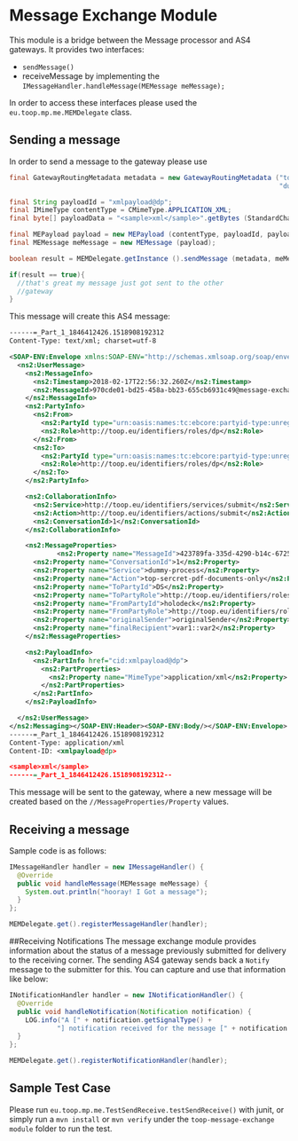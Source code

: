# Message Exchange Module
This module is a bridge between the Message processor and AS4 gateways. It provides two interfaces:
* `sendMessage()`
* receiveMessage by implementing the `IMessageHandler.handleMessage(MEMessage meMessage);`

In order to access these interfaces please used the `eu.toop.mp.me.MEMDelegate` class.

## Sending a message

In order to send a message to the gateway please use 
```java
final GatewayRoutingMetadata metadata = new GatewayRoutingMetadata ("top-sercret-pdf-documents-only",
                                                                    "dummy-process", sampleEndpoint ());

final String payloadId = "xmlpayload@dp";
final IMimeType contentType = CMimeType.APPLICATION_XML;
final byte[] payloadData = "<sample>xml</sample>".getBytes (StandardCharsets.ISO_8859_1);

final MEPayload payload = new MEPayload (contentType, payloadId, payloadData);
final MEMessage meMessage = new MEMessage (payload);

boolean result = MEMDelegate.getInstance ().sendMessage (metadata, meMessage);

if(result == true){
  //that's great my message just got sent to the other
  //gateway
}
```

This message will create this AS4 message:

```xml
------=_Part_1_1846412426.1518908192312
Content-Type: text/xml; charset=utf-8

<SOAP-ENV:Envelope xmlns:SOAP-ENV="http://schemas.xmlsoap.org/soap/envelope/"><SOAP-ENV:Header><ns2:Messaging xmlns:ns2="http://docs.oasis-open.org/ebxml-msg/ebms/v3.0/ns/core/200704/" xmlns:soapenv="http://www.w3.org/2003/05/soap-envelope" soapenv:mustUnderstand="true">
  <ns2:UserMessage>
    <ns2:MessageInfo>
      <ns2:Timestamp>2018-02-17T22:56:32.260Z</ns2:Timestamp>
      <ns2:MessageId>970cde01-bd25-458a-bb23-655cb6931c49@message-exchange.toop.eu</ns2:MessageId>
    </ns2:MessageInfo>
    <ns2:PartyInfo>
      <ns2:From>
        <ns2:PartyId type="urn:oasis:names:tc:ebcore:partyid-type:unregistered">message-exchange</ns2:PartyId>
        <ns2:Role>http://toop.eu/identifiers/roles/dp</ns2:Role>
      </ns2:From>
      <ns2:To>
        <ns2:PartyId type="urn:oasis:names:tc:ebcore:partyid-type:unregistered">holodeck</ns2:PartyId>
        <ns2:Role>http://toop.eu/identifiers/roles/dp</ns2:Role>
      </ns2:To>
    </ns2:PartyInfo>

    <ns2:CollaborationInfo>
      <ns2:Service>http://toop.eu/identifiers/services/submit</ns2:Service>
      <ns2:Action>http://toop.eu/identifiers/actions/submit</ns2:Action>
      <ns2:ConversationId>1</ns2:ConversationId>
    </ns2:CollaborationInfo>

    <ns2:MessageProperties>
            <ns2:Property name="MessageId">423789fa-335d-4290-b14c-67253a60f7c4@message-exchange.toop.eu</ns2:Property>
      <ns2:Property name="ConversationId">1</ns2:Property>
      <ns2:Property name="Service">dummy-process</ns2:Property>
      <ns2:Property name="Action">top-sercret-pdf-documents-only</ns2:Property>
      <ns2:Property name="ToPartyId">DS</ns2:Property>
      <ns2:Property name="ToPartyRole">http://toop.eu/identifiers/roles/dc</ns2:Property>
      <ns2:Property name="FromPartyId">holodeck</ns2:Property>
      <ns2:Property name="FromPartyRole">http://toop.eu/identifiers/roles/dp</ns2:Property>
      <ns2:Property name="originalSender">originalSender</ns2:Property>
      <ns2:Property name="finalRecipient">var1::var2</ns2:Property>
    </ns2:MessageProperties>

    <ns2:PayloadInfo>
      <ns2:PartInfo href="cid:xmlpayload@dp">
        <ns2:PartProperties>
          <ns2:Property name="MimeType">application/xml</ns2:Property>
        </ns2:PartProperties>
      </ns2:PartInfo>
    </ns2:PayloadInfo>

  </ns2:UserMessage>
</ns2:Messaging></SOAP-ENV:Header><SOAP-ENV:Body/></SOAP-ENV:Envelope>
------=_Part_1_1846412426.1518908192312
Content-Type: application/xml
Content-ID: <xmlpayload@dp>

<sample>xml</sample>
------=_Part_1_1846412426.1518908192312--
```

This message will be sent to the gateway, where a new message will be created based on the `//MessageProperties/Property` values.

## Receiving a message

Sample code is as follows:

```java
IMessageHandler handler = new IMessageHandler() {
  @Override
  public void handleMessage(MEMessage meMessage) {
    System.out.println("hooray! I Got a message");
  }
};

MEMDelegate.get().registerMessageHandler(handler);
```

##Receiving Notifications
The message exchange module provides information about the status of a message previously submitted for delivery to the receiving corner. The sending AS4 gateway sends back a `Notify` message to the submitter for this. You can capture and use that information like below:


```java
INotificationHandler handler = new INotificationHandler() {
  @Override
  public void handleNotification(Notification notification) {
    LOG.info("A [" + notification.getSignalType() +
            "] notification received for the message [" + notification.getRefToMessageID() + "]");
  }
};

MEMDelegate.get().registerNotificationHandler(handler);
```


## Sample Test Case

Please run `eu.toop.mp.me.TestSendReceive.testSendReceive()` with junit, or simply run a `mvn install` or `mvn verify` under the `toop-message-exchange module` folder to run the test.